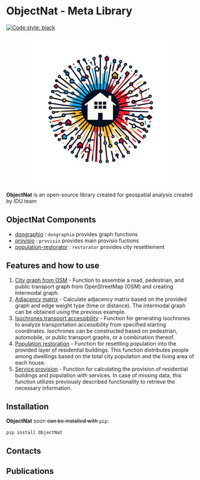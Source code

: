 # ObjectNat - Meta Library

[![Code style: black](https://img.shields.io/badge/code%20style-black-000000.svg)](https://github.com/psf/black)


<p align="center">
<img src="./docs/img/test_logo.png" alt="test-logo" width="400"></a>
</p>

**ObjectNat** is an open-source library created for geospatial analysis created by IDU team

## ObjectNat Components

- [dongraphio](https://github.com/DDonnyy/dongraphio) : `dongraphio` provides graph functions
- [provisio](https://github.com/DDonnyy/provisio) : `provisio` provides main provisio fuctions
- [population-restorator](https://github.com/kanootoko/population-restorator) : `restorator` provides city resettlement

## Features and how to use

1. [City graph from OSM](./examples/graph_generator.ipynb) - Function to assemble a road, pedestrian, and public
   transport graph from OpenStreetMap (OSM) and creating Intermodal graph.
2. [Adjacency matrix](./examples/calculate_adjacency_matrix.ipynb) - Calculate adjacency matrix based on the provided
   graph and edge weight type (time or distance). The intermodal graph can be obtained using the previous example.
3. [Isochrones,transport accessibility](./examples/isochrone_generator.ipynb) - Function for generating isochrones to
   analyze transportation accessibility from specified starting coordinates. Isochrones can be constructed based on
   pedestrian, automobile, or public transport graphs, or a combination thereof.
4. [Population restoration](./examples/restore_population.ipynb) - Function for resettling population into the provided
   layer of residential buildings. This function distributes people among dwellings based on the total city population
   and the living area of each house.
5. [Service provision](./examples/calculate_provision.ipynb) - Function for calculating the provision of residential
   buildings and population with services. In case of missing data, this function utilizes previously described
   functionality to retrieve the necessary information.

## Installation

**ObjectNat** soon ~~can be installed with~~ ``pip``:

```
pip install ObjectNat
```

## Contacts

## Publications
